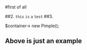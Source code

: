 #first of all

##2.
`this` `is` `a` `test` 
##3.

$container-> new Pimple();

## Above is just an example
